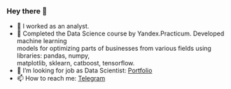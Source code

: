 ### Hey there 👋

- 🔭 I worked as an analyst.
- 🌱 Completed the Data Science course by Yandex.Practicum. Developed machine learning <br/>models for optimizing parts of businesses from various fields using libraries: pandas, numpy, <br/>matplotlib, sklearn, catboost, tensorflow.
- 🤔 I’m looking for job as Data Scientist: [Portfolio](https://github.com/genchel/portfolio) <br/>
- 📫 How to reach me: [Telegram](https://t.me/magatsumegami)


